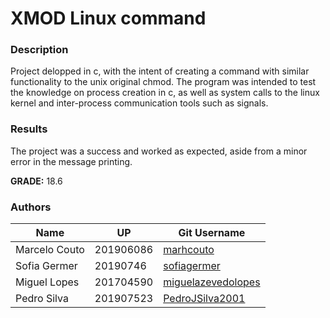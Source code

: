 # XMOD Linux command 

### Description
Project delopped in c, with the intent of creating a command with similar functionality to the unix original chmod. The program was intended to test the knowledge on process creation in c, 
as well as system calls to the linux kernel and inter-process communication tools such as signals.

### Results
The project was a success and worked as expected, aside from a minor error in the message printing.

**GRADE:** 18.6

### Authors

Name | UP | Git Username |
-----|----|--------------|
Marcelo Couto | 201906086 | [marhcouto](https://github.com/marhcouto)
Sofia Germer | 20190746 | [sofiagermer](https://github.com/sofiagermer)
Miguel Lopes | 201704590 | [miguelazevedolopes](https://github.com/miguelazevedolopes)
Pedro Silva | 201907523 | [PedroJSilva2001](https://github.com/PedroJSilva2001)
